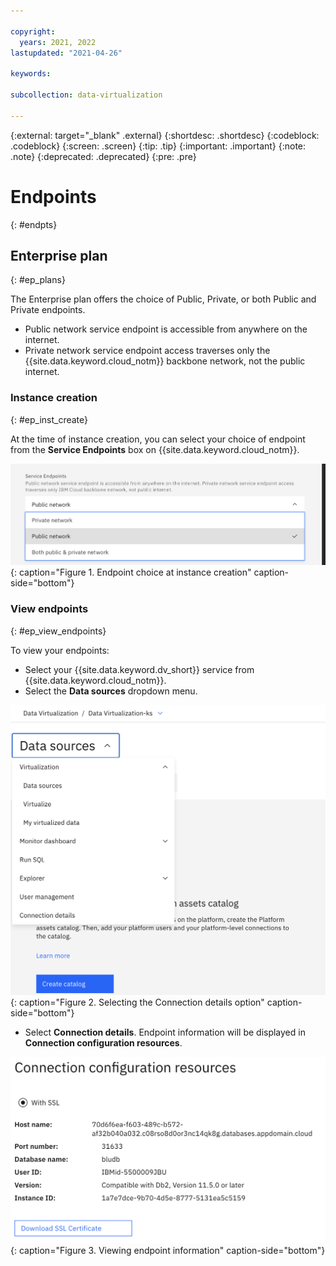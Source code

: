```yaml
---

copyright:
  years: 2021, 2022
lastupdated: "2021-04-26"

keywords: 

subcollection: data-virtualization

---
```


{:external: target="_blank" .external}
{:shortdesc: .shortdesc}
{:codeblock: .codeblock}
{:screen: .screen}
{:tip: .tip}
{:important: .important}
{:note: .note}
{:deprecated: .deprecated}
{:pre: .pre}

# Endpoints
{: #endpts}

## Enterprise plan
{: #ep_plans}

The Enterprise plan offers the choice of Public, Private, or both Public and Private endpoints.

- Public network service endpoint is accessible from anywhere on the internet. 
- Private network service endpoint access traverses only the {{site.data.keyword.cloud_notm}} backbone network, not the public internet.

### Instance creation
{: #ep_inst_create}

At the time of instance creation, you can select your choice of endpoint from the **Service Endpoints** box on {{site.data.keyword.cloud_notm}}.

![Instance creation endpoints](images/creation_endpoint.png "Endpoint choice"){: caption="Figure 1. Endpoint choice at instance creation" caption-side="bottom"}

### View endpoints
{: #ep_view_endpoints}

To view your endpoints:

- Select your {{site.data.keyword.dv_short}} service from {{site.data.keyword.cloud_notm}}.
- Select the **Data sources** dropdown menu. 

![View connection details](images/view_endpoint.png "Endpoint choice"){: caption="Figure 2. Selecting the Connection details option" caption-side="bottom"}

- Select **Connection details**. Endpoint information will be displayed in **Connection configuration resources**.

![Endpoint information](images/endpoint_info.png "Endpoint information"){: caption="Figure 3. Viewing endpoint information" caption-side="bottom"}

